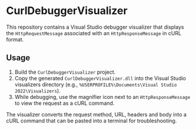 # CurlDebuggerVisualizer

This repository contains a Visual Studio debugger visualizer that displays the
`HttpRequestMessage` associated with an `HttpResponseMessage` in cURL format.

## Usage

1. Build the `CurlDebuggerVisualizer` project.
2. Copy the generated `CurlDebuggerVisualizer.dll` into the Visual Studio
   visualizers directory (e.g., `%USERPROFILE%\Documents\Visual Studio 2022\Visualizers`).
3. While debugging, use the magnifier icon next to an `HttpResponseMessage` to
   view the request as a cURL command.

The visualizer converts the request method, URL, headers and body into a cURL
command that can be pasted into a terminal for troubleshooting.
